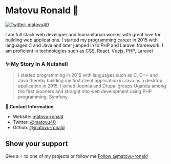 # Matovu Ronald 👋

[![Twitter: matovu40](https://img.shields.io/twitter/follow/matovu40.svg?style=social)](https://twitter.com/matovu40)

I am full stack web developer and humanitarian worker with great love for building web applications.
I started my programming career in 2015 with languages C and Java and later jumped in to PHP and Laravel framework.
I am proficient in technologies such as CSS, React, Vuejs, PHP, Laravel

### ✨ My Story In A Nutshell
> I started programming in 2015 with languages such as C, C++ and Java thereby building my first client application in Java as a desktop application in 2015.
> I joined Joomla and Drupal groups Uganda among the first piooners and straight into web development using PHP programming, Symfony.
> 


👤 **Contact Information**

- Website: [matovu-ronald](https://github.com/matovu-ronald)
- Twitter: [@matovu40](https://twitter.com/matovu40)
- Github: [@matovu-ronald](https://github.com/matovu-ronald)

## Show your support

Give a ⭐️ to one of my projects or follow me <!-- Place this tag where you want the button to render. -->
<a class="github-button" href="https://github.com/matovu-ronald" data-color-scheme="no-preference: light; light: light; dark: dark;" data-size="large" data-show-count="true" aria-label="Follow @matovu-ronald on GitHub">Follow @matovu-ronald</a>
